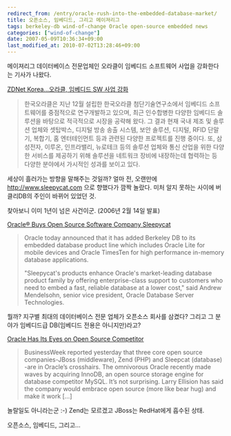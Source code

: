 ```yaml
---
redirect_from: /entry/oracle-rush-into-the-embedded-database-market/
title: 오픈소스, 임베디드, 그리고 메이져리그
tags: berkeley-db wind-of-change Oracle open-source embedded news
categories: ["wind-of-change"]
date: 2007-05-09T10:36:34+09:00
last_modified_at: 2010-07-02T13:28:46+09:00
---
```

메이져리그 데이터베이스 전문업체인 오라클이 임베디드 소프트웨어 사업을
강화한다는 기사가 나왔다.

[ZDNet Korea...오라클, 임베디드 SW 사업 강화](http://www.zdnet.co.kr/news/spotnews/enterprise/etc/0,39040034,39157411,00.htm)

> 한국오라클은 지난 12월 설립한 한국오라클 첨단기술연구소에서 임베디드
> 소프트웨어를 중점적으로 연구개발하고 있으며, 최근 인수합병한 다양한
> 임베디드 솔루션을 바탕으로 적극적으로 시장을 공략해 왔다. 그 결과 현재
> 국내 제조 및 솔루션 업체와 셋탑박스, 디지털 방송 송출 시스템, 보안
> 솔루션, 디지털, RFID 단말기, 복합기, 홈 엔터테인먼트 등과 관련된 다양한
> 프로젝트를 진행 중이다. 또, 삼성전자, 이루온, 인프라밸리, 뉴로테크 등의
> 솔루션 업체와 통신 산업을 위한 다양한 서비스를 제공하기 위해 솔루션을
> 네트워크 장비에 내장하는데 협력하는 등 다양한 분야에서 가시적인 성과를
> 보이고 있다.

세상이 흘러가는 방향을 말해주는 것일까? 얼마 전, 오랜만에
<http://www.sleepycat.com> 으로 향했다가 깜짝 놀랐다. 미처 알지 못하는
사이에 버클리DB의 주인이 바뀌어 있었던 것.

찾아보니 이미 1년이 넘은 사건이군. (2006년 2월 14일 발표)

[Oracle® Buys Open Source Software Company Sleepycat](http://www.oracle.com/corporate/press/2006_feb/sleepycat.html)

> Oracle today announced that it has added Berkeley DB to its embedded
> database product line which includes Oracle Lite for mobile devices
> and Oracle TimesTen for high performance in-memory database applications.
> 
> "Sleepycat's products enhance Oracle's market-leading database product
> family by offering enterprise-class support to customers who need to
> embed a fast, reliable database at a lower cost," said Andrew Mendelsohn,
> senior vice president, Oracle Database Server Technologies.

뭘까? 지구별 최대의 데이터베이스 전문 업체가 오픈소스 회사를 삼켰다?
그리고 그 분야가 임베디드급 DB(임베디드 전용은 아니지만)라고?

[Oracle Has Its Eyes on Open Source Competitor](http://itsafeature.com/oracle/)

> BusinessWeek reported yesterday that three core open source
> companies-JBoss (middleware), Zend (PHP) and Sleepcat (database) -are
> in Oracle’s crosshairs. The omnivorous Oracle recently made waves
> by acquiring InnoDB, an open source storage engine for database
> competitor MySQL. It’s not surprising. Larry Ellision has said the
> company would embrace open source (more like bear hug) and make it work […]

놀랄일도 아니라는군 :-) Zend는 모르겠고 JBoss는 RedHat에게 흡수된 상태.

오픈소스, 임베디드, 그리고...

